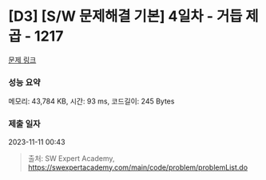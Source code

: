 # [D3] [S/W 문제해결 기본] 4일차 - 거듭 제곱 - 1217 

[문제 링크](https://swexpertacademy.com/main/code/problem/problemDetail.do?contestProbId=AV14dUIaAAUCFAYD) 

### 성능 요약

메모리: 43,784 KB, 시간: 93 ms, 코드길이: 245 Bytes

### 제출 일자

2023-11-11 00:43



> 출처: SW Expert Academy, https://swexpertacademy.com/main/code/problem/problemList.do